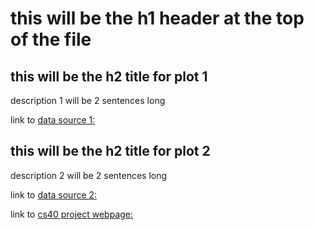 # this will be the h1 header at the top of the file

## this will be the h2 title for plot 1
description 1 will be 2 sentences long

link to [data source 1:](https://google.com)

## this will be the h2 title for plot 2
description 2 will be 2 sentences long

link to [data source 2:](https://google.com)


link to [cs40 project webpage:](https://github.com/mikeizbicki/cmc-csci040/tree/2020fall/hw_02)